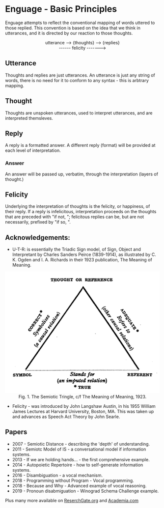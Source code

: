 # Enguage - Basic Principles

Enguage attempts to reflect the conventional mapping of words uttered
to those replied.
This convention is based on the idea that we think in utterances,
and it is directed by our reaction to those thoughts.

<center>
utterance --> {thoughts} --> {replies} </br>
------ felicity ------->
</center>

## Utterance
Thoughts and replies are just utterances. An utterance is just any string 
of words, there is no need for it to conform to any syntax - this is 
arbtrary mapping.

## Thought
Thoughts are unspoken utterances, used to interpret utterances, and are 
interpreted themsleves.

## Reply
A reply is a formatted answer. A different reply (format) will be provided
at each level of interpretation.

### Answer
An answer will be passed up, verbatim, through the interpretation (layers 
of thought.) 

## Felicity
Underlying the interpretation of thoughts is the felicity, or happiness, 
of their reply. If a reply is infelicitous, interpretation proceeds on the 
thoughts that are preceded with "if not, "; felicitous replies can be,
but are not necessarily, prefixed by "if so, ".

## Acknowledgements:
+ U-T-R: is essentially the Triadic Sign model, of Sign, Object and Interpretant
by Charles Sanders Peirce (1839-1914), as illustrated by C. K. Ogden and 
I. A. Richards in their 1923 publication, The Meaning of Meaning.

<img src="./triOfRef.png">
<center>
Fig. 1. The Semiotic Tringle, c/f The Meaning of Meaning, 1923.
</center>

+ Felicity - was introduced by John Langshaw Austin, in his 1955 
William James Lectures at Harvard University, Boston, MA. 
This was taken up and advances as Speech Act Theory by John Searle.

## Papers
+ 2007 - Semiotic Distance - describing the 'depth' of understanding.
+ 2011 - Semiotc Model of IS - a conversational model if information systems.
+ 2013 - If we are holding hands... - the first comprehensive example.
+ 2014 - Autopoietic Repertoire - how to self-generate information systems.
+ 2016 - Disambiguation - a vocal mechanism.
+ 2018 - Programming without Program - Vocal programming.
+ 2018 - Because and Why - Advanced example of vocal reasoning.
+ 2019 - Pronoun disabmiguation - Winograd Schema Challenge example.

Plus many more available on [ReserchGate.org](https://www.researchgate.net/profile/Martin_Wheatman) and
[Academia.com](https://reading.academia.edu/MartinJWheatman)
